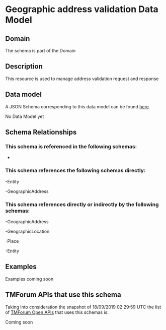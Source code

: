 # Geographic address validation Data Model

## Domain

The  schema is part of the  Domain

## Description

This resource is used to manage address validation request and response

## Data model

A JSON Schema corresponding to this data model can be found
[here](https://github.com/tmforum-rand/schemas/blob/master/Common/GeographicAddressValidation.schema.json).

No Data Model yet

## Schema Relationships

### This schema is referenced in the following schemas:

-

### This schema references the following schemas directly:

-Entity

-GeographicAddress

### This schema references directly or indirectly by the following schemas:

-GeographicAddress

-GeographicLocation

-Place

-Entity



## Examples

Examples coming soon

## TMForum APIs that use this schema

Taking into consideration the snapshot of 18/09/2019 02:29:59 UTC the list of [TMForum Open APIs](https://www.tmforum.org/open-apis/) that uses this schemas is:

Coming soon